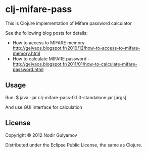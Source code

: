 # clj-mifare-pass

This is Clojure implementation of Mifare password calculator

See the following blog posts for details:
 - How to access to MIFARE memory - http://gelvaos.blogspot.fr/2010/12/how-to-access-to-mifare-memory.html
 - How to calculate MIFARE password - http://gelvaos.blogspot.fr/2011/01/how-to-calculate-mifare-password.html

## Usage

Run:
    $ java -jar clj-mifare-pass-0.1.0-standalone.jar [args]

And use GUI interface for calculation


## License

Copyright © 2012 Nodir Gulyamov

Distributed under the Eclipse Public License, the same as Clojure.
